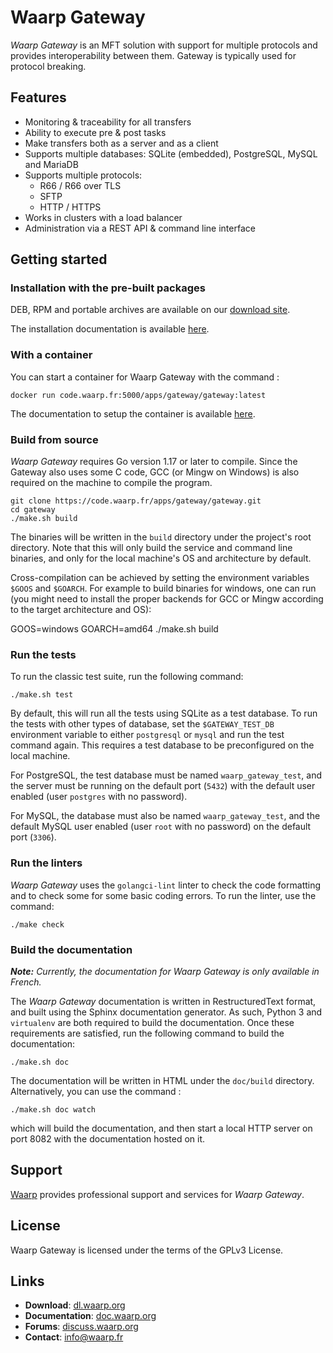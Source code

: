 # Waarp Gateway

*Waarp Gateway* is an MFT solution with support for multiple protocols and
provides interoperability between them. Gateway is typically used for protocol
breaking.

## Features

- Monitoring & traceability for all transfers
- Ability to execute pre & post tasks
- Make transfers both as a server and as a client
- Supports multiple databases: SQLite (embedded), PostgreSQL, MySQL and MariaDB
- Supports multiple protocols:
  - R66 / R66 over TLS
  - SFTP
  - HTTP / HTTPS
- Works in clusters with a load balancer
- Administration via a REST API & command line interface

## Getting started

### Installation with the pre-built packages

DEB, RPM and portable archives are available on our
[download site](https://dl.waarp.org/dist/waarp-gateway/). 

The installation documentation is available
[here](https://doc.waarp.org/waarp-gateway/latest/reference/container.html).

### With a container

You can start a container for Waarp Gateway with the command :

```shell
docker run code.waarp.fr:5000/apps/gateway/gateway:latest
```

The documentation to setup the container is available
[here](https://doc.waarp.org/waarp-gateway/latest/reference/container.html).

### Build from source

*Waarp Gateway* requires Go version 1.17 or later to compile. Since
the Gateway also uses some C code, GCC (or Mingw on Windows) is
also required on the machine to compile the program.

```shell
git clone https://code.waarp.fr/apps/gateway/gateway.git
cd gateway
./make.sh build
```

The binaries will be written in the ``build`` directory under the
project's root directory. Note that this will only build the service
and command line binaries, and only for the local machine's OS and
architecture by default.

Cross-compilation can be achieved by setting the environment variables `$GOOS`
and `$GOARCH`. For example to build binaries for windows, one can run (you might
need to install the proper backends for GCC or Mingw according to the target
architecture and OS):

   GOOS=windows GOARCH=amd64 ./make.sh build

### Run the tests

To run the classic test suite, run the following command:

```shell
./make.sh test
```

By default, this will run all the tests using SQLite as a test
database. To run the tests with other types of database, set the
`$GATEWAY_TEST_DB` environment variable to either `postgresql`
or `mysql` and run the test command again. This requires a test database
to be preconfigured on the local machine.

For PostgreSQL, the test database must be named `waarp_gateway_test`,
and the server must be running on the default port (`5432`) with the
default user enabled (user `postgres` with no password).

For MySQL, the database must also be named `waarp_gateway_test`, and
the default MySQL user enabled (user `root` with no password) on the
default port (`3306`).

### Run the linters

*Waarp Gateway* uses the `golangci-lint` linter to check the code formatting
and to check some for some basic coding errors. To run the linter, use
the command:

```shell
./make check
```

### Build the documentation

***Note:*** *Currently, the documentation for *Waarp Gateway* is only available
in French.*

The *Waarp Gateway* documentation is written in RestructuredText format, and
built using the Sphinx documentation generator. As such, Python 3 and
`virtualenv` are both required to build the documentation. Once these
requirements are satisfied, run the following command to build the
documentation:

```shell
./make.sh doc
```

The documentation will be written in HTML under the `doc/build`
directory. Alternatively, you can use the command :

```shell
./make.sh doc watch
```

which will build the documentation, and then start a local HTTP server
on port 8082 with the documentation hosted on it.

## Support

[Waarp](https://www.waarp.fr) provides professional support and services for
*Waarp Gateway*.

## License

Waarp Gateway is licensed under the terms of the GPLv3 License.

## Links

- **Download**: [dl.waarp.org](https://dl.waarp.org/dist/waarp-gateway/)
- **Documentation**: [doc.waarp.org](https://doc.waarp.org/waarp-gateway/latest)
- **Forums**: [discuss.waarp.org](https://discuss.waarp.org/)
- **Contact**: [info@waarp.fr](mailto:info@waarp.fr)
